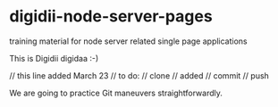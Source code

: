 # digidii-node-server-pages
training material for node server related single page applications

This is Digidii digidaa :-)

// this line added March 23
// to do:
//  clone
//  added
//  commit
//  push

We are going to practice Git maneuvers straightforwardly.
